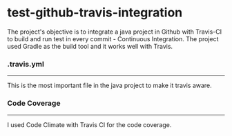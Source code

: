 # test-github-travis-integration

The project's objective is to integrate a java project in Github with Travis-CI to build and run test in every commit - Continuous Integration. The project used Gradle as the build tool and it works well with Travis.

### .travis.yml
<hr>
This is the most important file in the java project to make it travis aware.

### Code Coverage
<hr>
I used Code Climate with Travis CI for the code coverage.
